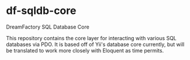 # df-sqldb-core
DreamFactory SQL Database Core

This repository contains the core layer for interacting with various SQL databases via PDO.
It is based off of Yii's database core currently, but will be translated to work more closely with Eloquent as time permits.
